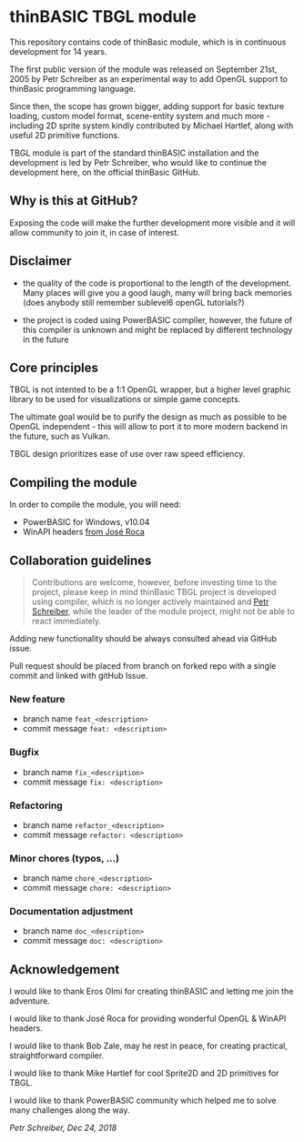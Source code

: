 # thinBASIC TBGL module

This repository contains code of thinBasic module, which is in continuous development for 14 years.

The first public version of the module was released on September 21st, 2005 by Petr Schreiber as an experimental way to add OpenGL support to thinBasic programming language.

Since then, the scope has grown bigger, adding support for basic texture loading, custom model format, scene-entity system and much more - including 2D sprite system kindly contributed by Michael Hartlef, along with useful 2D primitive functions.

TBGL module is part of the standard thinBASIC installation and the development is led by Petr Schreiber, who would like to continue the development here, on the official thinBasic GitHub.

## Why is this at GitHub?

Exposing the code will make the further development more visible and it will allow community to join it, in case of interest.

## Disclaimer

- the quality of the code is proportional to the length of the development. Many places will give you a good laugh, many will bring back memories (does anybody still remember sublevel6 openGL tutorials?)

- the project is coded using PowerBASIC compiler, however, the future of this compiler is unknown and might be replaced by different technology in the future

## Core principles

TBGL is not intented to be a 1:1 OpenGL wrapper, but a higher level graphic library to be used for visualizations or simple game concepts.

The ultimate goal would be to purify the design as much as possible to be OpenGL independent - this will allow to port it to more modern backend in the future, such as Vulkan.

TBGL design prioritizes ease of use over raw speed efficiency.

## Compiling the module
In order to compile the module, you will need:
- PowerBASIC for Windows, v10.04
- WinAPI headers [from José Roca](https://forum.powerbasic.com/forum/jose-s-corner/downloads/61213-windows-api-headers-iii-v-1-07)

## Collaboration guidelines

> Contributions are welcome, however, before investing time to the project, please keep in mind thinBasic TBGL project is developed using compiler, which is no longer actively maintained and [Petr Schreiber](https://github.com/petrSchreiber), while the leader of the module project, might not be able to react immediately.

Adding new functionality should be always consulted ahead via GitHub issue.

Pull request should be placed from branch on forked repo with a single commit and linked with gitHub Issue.

### New feature
- branch name `feat_<description>`
- commit message `feat: <description>`

### Bugfix
- branch name `fix_<description>`
- commit message `fix: <description>`

### Refactoring
- branch name `refactor_<description>`
- commit message `refactor: <description>`

### Minor chores (typos, ...)
- branch name `chore_<description>`
- commit message `chore: <description>`

### Documentation adjustment
- branch name `doc_<description>`
- commit message `doc: <description>`

## Acknowledgement

I would like to thank Eros Olmi for creating thinBASIC and letting me join the adventure.

I would like to thank José Roca for providing wonderful OpenGL & WinAPI headers.

I would like to thank Bob Zale, may he rest in peace, for creating practical, straightforward compiler.

I would like to thank Mike Hartlef for cool Sprite2D and 2D primitives for TBGL.

I would like to thank PowerBASIC community which helped me to solve many challenges along the way.


*Petr Schreiber, Dec 24, 2018*
